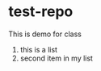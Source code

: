 # test-repo
This is demo for class
<ol>
  <li>this is a list</li>
  <li>second item in my list</li>
</ol>


